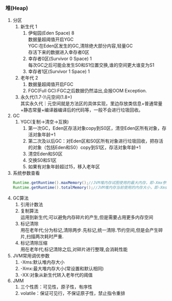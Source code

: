  ### 堆(Heap)
1. 分区    
    1. 新生代 1  
        1. 伊甸园(Eden Space) 8  
            数据量超阈值开启YGC  
            YGC:在Eden区发生的GC,清除绝大部分内容,轻量GC  
            存活下来的数据进入幸存者0区
        2. 幸存者0区(Survivor 0 Space) 1  
            每次GC之后可能会发生S0和S1位置交换,谁的空间更大谁变为S1
        3. 幸存者1区(Survivor 1 Space) 1
    2. 老年代 2  
        1. 数据量超阈值开启FGC  
        2. FGC(Full GC):FGC之后数据仍然溢出,会报OOM Exception.  
    3. 永久代(1.7-)\元空间(1.8+)  
        其实永久代｜元空间就是方法区的具体实现，里边存放类信息+普通常量+静态常量+编译器编译后的代码等，一般不会进行垃圾回收。
2. GC
    1. YGC(复制->清空->互换)  
        1. 第一次GC，Eden区存活对象copy到S0区，清空Eden区所有对象，存活对象年龄+1  
        2. 第二次及以后GC：对Eden区和S0区所有对象进行垃圾回收，把存活的对象（包括Eden和S0）copy到S1区，存活对象年龄+1  
        3. 清空Eden和S0区  
        4. 交换S0和S1区  
        5. 如果有对象年龄超过15，移入老年区
3. 系统参数查看
   ```java
   Runtime.getRuntime().maxMemory();//JVM堆内存试图使用的最大内存，即-Xmx参数值
   Runtime.getRuntime().totalMemory();//JVM堆内存当前使用的内存大小，即-Xms参数值
   ```
4. GC算法  
    1. 引用计数法  
    2. 复制算法  
        运用到新生代;可以避免内存碎片的产生,但是需要占用更多内存空间  
    3. 标记清除  
        用在老年代;分为标记,清除两步.先标记,统一清除.节约空间,但是会产生碎片,扫描两次耗时严重.
    4. 标记清除压缩  
        用在老年代;标记清除之后,对碎片进行整理,会消耗性能
5. JVM常用调优参数  
    1. -Xms:默认堆内存大小
    2. -Xmx:最大堆内存大小(常设置和默认相同)
    3. -XX:对象从新生代转入老年代的阈值
6. JMM  
    1. 三个性质：可见性，原子性，有序性
    2. volatile：保证可见行，不保证原子性，禁止指令重排